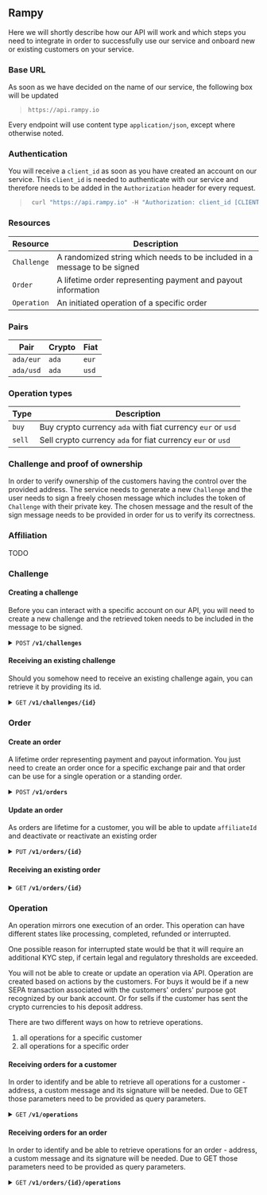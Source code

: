 ## Rampy

Here we will shortly describe how our API will work and which steps you need to integrate in order to successfully use our service and onboard new or existing customers on your service.

### Base URL

As soon as we have decided on the name of our service, the following box will be updated

> ```
> https://api.rampy.io
> ```

Every endpoint will use content type `application/json`, except where otherwise noted.

### Authentication

You will receive a `client_id` as soon as you have created an account on our service. This `client_id` is needed to authenticate with our service and therefore needs to be added in the `Authorization` header for every request.

> ```javascript
>  curl "https://api.rampy.io" -H "Authorization: client_id [CLIENT_ID]"
> ```

### Resources

| Resource  | Description |
|-----------|-------------|
| `Challenge` | A randomized string which needs to be included in a message to be signed |
| `Order` | A lifetime order representing payment and payout information |
| `Operation` | An initiated operation of a specific order |

### Pairs

| Pair | Crypto | Fiat |
|------|--------|------|
| `ada/eur` | `ada` | `eur` |
| `ada/usd` | `ada` | `usd` |

### Operation types

| Type  | Description |
|-----------|-------------|
| `buy` | Buy crypto currency `ada` with fiat currency `eur` or `usd` |
| `sell` | Sell crypto currency `ada` for fiat currency `eur` or `usd` |

### Challenge and proof of ownership

In order to verify ownership of the customers having the control over the provided address. The service needs to generate a new `Challenge` and the user needs to sign a freely chosen message which includes the token of `Challenge` with their private key. The chosen message and the result of the sign message needs to be provided in order for us to verify its correctness.

### Affiliation

TODO

### Challenge

#### Creating a challenge

Before you can interact with a specific account on our API, you will need to create a new challenge and the retrieved token needs to be included in the message to be signed.

<details>
 <summary><code>POST</code> <code><b>/v1/challenges</b></code></summary>

##### Response

```javascript
{
  "id": "a22d7e45-a8b7-4299-a6e1-ea840ac121e6",
  "token": "0ca13mp9ud",
  "expiresAt": "2023-11-09T04:35:55.111Z",
  "completedAt": null
}
```

</details>

#### Receiving an existing challenge

Should you somehow need to receive an existing challenge again, you can retrieve it by providing its id.

<details>
 <summary><code>GET</code> <code><b>/v1/challenges/{id}</b></code></summary>

##### URL parameter

> | name      |  type     | data type               | description                                                           |
> |-----------|-----------|-------------------------|-----------------------------------------------------------------------|
> | id      |  required | guid   | id of a challenge  |


##### Response

```javascript
{
  "id": "a22d7e45-a8b7-4299-a6e1-ea840ac121e6",
  "token": "0ca13mp9ud",
  "expiresAt": "2023-11-09T04:35:55.111Z",
  "completedAt": null
}
```

</details>

### Order

#### Create an order

A lifetime order representing payment and payout information. You just need to create an order once for a specific exchange pair and that order can be use for a single operation or a standing order.

<details>
 <summary><code>POST</code> <code><b>/v1/orders</b></code></summary>

##### Request body

```javascript
{
  "active": true,
  "affiliateId": "f9c5446d-c181-4bd2-a617-7cc1577f6673",
  "payment": {
    "currency": "eur",
    "userIban": "DE43500105174745259888"
  },
  "payout": {
    "currency": "ada",
    "address": "addr1qy0pzgt024cw4wvyczqrnn26e4eu63c2apjrwlyqacf4ap8fzulm3x467tv5jq5fv8d8vnm0v0xh0rtwl29mv5f9e4csqa78s3",
  },
  "verification": {
    "message": "I confirm my address. (0ca13mp9ud)",
    "signature": "<TODO insert sign message>",
  }
}
```

`affiliateId` is optional

##### Response

```javascript
{
  "id": "bd221687-0e8e-41d4-868c-e2d878e3024e",
  "active": true,
  "createdAt": "2023-11-09T04:36:55.111Z",
  "updatedAt": "2023-11-09T04:36:55.111Z",
  "affiliateId": "f9c5446d-c181-4bd2-a617-7cc1577f6673",
  "feeRate": 0.025,
  "payment": {
    "currency": "eur",
    "userIban": "DE43500105174745259888"
    "purpose": "",
    "iban": "",
    "bankName": "",
    "bankStreet": "",
    "bankPostalCode": "",
    "bankTown": "",
    "bankCountry": "",
    "bic": "",
    "name": "Rampy",
    "street": "",
    "postalCode": "",
    "town": "",
    "country": "",
  },
  "payout": {
    "currency": "ada",
    "address": "addr1qy0pzgt024cw4wvyczqrnn26e4eu63c2apjrwlyqacf4ap8fzulm3x467tv5jq5fv8d8vnm0v0xh0rtwl29mv5f9e4csqa78s3",
  }
}
```

*Info: empty properties are unknown at the moment.*

</details>

#### Update an order

As orders are lifetime for a customer, you will be able to update `affiliateId` and deactivate or reactivate an existing order

<details>
 <summary><code>PUT</code> <code><b>/v1/orders/{id}</b></code></summary>

##### URL parameter

> | name      |  type     | data type               | description                                                           |
> |-----------|-----------|-------------------------|-----------------------------------------------------------------------|
> | id      |  required | guid   | id of an order  |

##### Request body

```javascript
{
  "active": false,
  "affiliateId": "5dd6139c-18ee-4eb6-b9c5-7de82be5c7bc",
  "verification": {
    "message": "I confirm my address. (0ca13mp9ud)",
    "signature": "<TODO insert sign message>",
  }
}
```

`affiliateId` is optional

##### Response

```javascript
{
  "id": "bd221687-0e8e-41d4-868c-e2d878e3024e",
  "active": false,
  "affiliateId": "5dd6139c-18ee-4eb6-b9c5-7de82be5c7bc",
  "createdAt": "2023-11-09T04:36:55.111Z",
  "updatedAt": "2023-11-10T08:12:11.111Z",
  "feeRate": 0.025,
  "payment": {
    "currency": "eur",
    "userIban": "DE43500105174745259888"
    "purpose": "",
    "iban": "",
    "bankName": "",
    "bankStreet": "",
    "bankPostalCode": "",
    "bankTown": "",
    "bankCountry": "",
    "bic": "",
    "name": "Rampy",
    "street": "",
    "postalCode": "",
    "town": "",
    "country": "",
  },
  "payout": {
    "currency": "ada",
    "address": "addr1qy0pzgt024cw4wvyczqrnn26e4eu63c2apjrwlyqacf4ap8fzulm3x467tv5jq5fv8d8vnm0v0xh0rtwl29mv5f9e4csqa78s3",
  }
}
```

*Info: empty properties are unknown at the moment.*

</details>

#### Receiving an existing order

<details>
 <summary><code>GET</code> <code><b>/v1/orders/{id}</b></code></summary>

##### URL parameter

> | name      |  type     | data type               | description                                                           |
> |-----------|-----------|-------------------------|-----------------------------------------------------------------------|
> | id      |  required | guid   | id of an order  |

##### Response

```javascript
{
  "id": "bd221687-0e8e-41d4-868c-e2d878e3024e",
  "active": false,
  "affiliateId": "5dd6139c-18ee-4eb6-b9c5-7de82be5c7bc",
  "createdAt": "2023-11-09T04:36:55.111Z",
  "updatedAt": "2023-11-10T08:12:11.111Z",
  "feeRate": 0.025,
  "payment": {
    "currency": "eur",
    "userIban": "DE43500105174745259888"
    "purpose": "",
    "iban": "",
    "bankName": "",
    "bankStreet": "",
    "bankPostalCode": "",
    "bankTown": "",
    "bankCountry": "",
    "bic": "",
    "name": "Rampy",
    "street": "",
    "postalCode": "",
    "town": "",
    "country": "",
  },
  "payout": {
    "currency": "ada",
    "address": "addr1qy0pzgt024cw4wvyczqrnn26e4eu63c2apjrwlyqacf4ap8fzulm3x467tv5jq5fv8d8vnm0v0xh0rtwl29mv5f9e4csqa78s3",
  }
}
```

*Info: empty properties are unknown at the moment.*

</details>

### Operation

An operation mirrors one execution of an order. This operation can have different states like processing, completed, refunded or interrupted.

One possible reason for interrupted state would be that it will require an additional KYC step, if certain legal and regulatory thresholds are exceeded.

You will not be able to create or update an operation via API. Operation are created based on actions by the customers. For buys it would be if a new SEPA transaction associated with the customers' orders' purpose got recognized by our bank account. Or for sells if the customer has sent the crypto currencies to his deposit address.

There are two different ways on how to retrieve operations.

1. all operations for a specific customer
2. all operations for a specific order

#### Receiving orders for a customer

In order to identify and be able to retrieve all operations for a customer - address, a custom message and its signature will be needed. Due to GET those parameters need to be provided as query parameters.

<details>
 <summary><code>GET</code> <code><b>/v1/operations</b></code></summary>

##### Query parameter

> | name      |  type     | data type               | description                                                           |
> |-----------|-----------|-------------------------|-----------------------------------------------------------------------|
> | address      |  required | string   | address of the customer  |
> | message      |  required | string   | custom message containing a challenge  |
> | signature      |  required | string   | signature of the provided message  |

##### Response processing

```javascript
[{
  "id": "c2741bc9-b280-4b85-ac8f-16ec8d4b77a9",
  "orderId": "18f3b65f-4bd4-426f-8a23-dc2de1cde7e6",
  "feeRate": 0.025,
  "pair": "ada/eur",
  "type": "buy",
  "state": "processing",
  "cost": 100.00,
  "createdAt": "2023-11-12T08:11:55.111Z",
  "updatedAt": "2023-11-12T08:12:11.111Z",
  "amount": 257.73195876,
  "rate": 0.388,
  "fee": 2.50,
  "interruptInfo": null,
  "refundInfo": null,
  "payout": null,
}]
```

##### Response completed

```javascript
[{
  "id": "c2741bc9-b280-4b85-ac8f-16ec8d4b77a9",
  "orderId": "18f3b65f-4bd4-426f-8a23-dc2de1cde7e6",
  "feeRate": 0.025,
  "pair": "ada/eur",
  "type": "buy",
  "state": "completed",
  "cost": 100.00,
  "createdAt": "2023-11-12T08:11:55.111Z",
  "updatedAt": "2023-11-12T08:14:11.111Z",
  "amount": 257.73195876,
  "rate": 0.388,
  "fee": 2.50,
  "interruptInfo": null,
  "refundInfo": null,
  "payout": {
    "txId": "09ae8be8147d47519036fff7babb350b1cf66219973f475aa3e763089b19c161",
    "address": "addr1qy0pzgt024cw4wvyczqrnn26e4eu63c2apjrwlyqacf4ap8fzulm3x467tv5jq5fv8d8vnm0v0xh0rtwl29mv5f9e4csqa78s3",
    "blockHeight": null,
    "confirmed": false,
    "fee": 0.00003123,
    "amount": 257.73195876
  }
}]
```

##### Response interrupted

```javascript
[{
  "id": "c2741bc9-b280-4b85-ac8f-16ec8d4b77a9",
  "orderId": "18f3b65f-4bd4-426f-8a23-dc2de1cde7e6",
  "feeRate": 0.025,
  "pair": "ada/eur",
  "type": "buy",
  "state": "interrupted",
  "cost": 100.00,
  "createdAt": "2023-11-12T08:11:55.111Z",
  "updatedAt": "2023-11-12T08:12:11.111Z",
  "amount": null,
  "rate": null,
  "fee": null,
  "interruptInfo": {
    "code": "kyc_required",
    "id": "22b69a5c-2585-40ec-a95b-a28518b84215"
  },
  "refundInfo": null,
  "payout": null,
}]
```

##### Response refunded

```javascript
[{
  "id": "c2741bc9-b280-4b85-ac8f-16ec8d4b77a9",
  "orderId": "18f3b65f-4bd4-426f-8a23-dc2de1cde7e6",
  "feeRate": 0.025,
  "pair": "ada/eur",
  "type": "buy",
  "state": "refunded",
  "cost": 100.00,
  "createdAt": "2023-11-12T08:11:55.111Z",
  "updatedAt": "2023-11-12T08:12:11.111Z",
  "amount": 257.73195876,
  "rate": 0.388,
  "fee": 2.50,
  "interruptInfo": null,
  "refundInfo": {
    "code": "customExceededThreshold"
  },
  "payout": null,
}]
```

</details>

#### Receiving orders for an order

In order to identify and be able to retrieve operations for an order - address, a custom message and its signature will be needed. Due to GET those parameters need to be provided as query parameters.

<details>
 <summary><code>GET</code> <code><b>/v1/orders/{id}/operations</b></code></summary>

##### URL parameter

> | name      |  type     | data type               | description                                                           |
> |-----------|-----------|-------------------------|-----------------------------------------------------------------------|
> | id      |  required | guid   | id of an order  |

##### Query parameter

> | name      |  type     | data type               | description                                                           |
> |-----------|-----------|-------------------------|-----------------------------------------------------------------------|
> | address      |  required | string   | address of the customer  |
> | message      |  required | string   | custom message containing a challenge  |
> | signature      |  required | string   | signature of the provided message  |